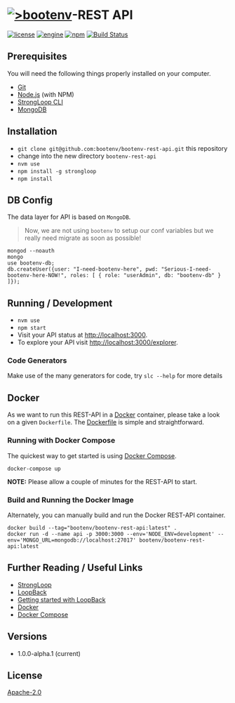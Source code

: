 # [![>bootenv](http://bootenv.com/img/logo-light-transparent-readme-files.png)](http://bootenv.com)-REST API

[![license](https://img.shields.io/badge/license-Apache_2.0-blue.svg)]()
[![engine](https://img.shields.io/badge/iojs-v2.1.0-yellow.svg)]()
[![npm](https://img.shields.io/npm/v/npm.svg)]()
[![Build Status](https://travis-ci.org/bootenv/bootenv-rest-api.svg?branch=master)](https://travis-ci.org/bootenv/bootenv-rest-api)

## Prerequisites

You will need the following things properly installed on your computer.

* [Git](http://git-scm.com/)
* [Node.js](http://nodejs.org/) (with NPM)
* [StrongLoop CLI](https://strongloop.com/)
* [MongoDB](https://www.mongodb.org/)

## Installation

* `git clone git@github.com:bootenv/bootenv-rest-api.git` this repository
* change into the new directory `bootenv-rest-api`
* `nvm use`
* `npm install -g strongloop`
* `npm install`

## DB Config

The data layer for API is based on `MongoDB`.

> Now, we are not using `bootenv` to setup our conf variables but we really need migrate as soon as possible!

```
mongod --noauth
mongo
use bootenv-db;
db.createUser({user: "I-need-bootenv-here", pwd: "Serious-I-need-bootenv-here-NOW!", roles: [ { role: "userAdmin", db: "bootenv-db" } ]});
```

## Running / Development

* `nvm use`
* `npm start`
* Visit your API status at [http://localhost:3000](http://localhost:3000).
* To explore your API visit [http://localhost:3000/explorer](http://localhost:3000/explorer).

### Code Generators

Make use of the many generators for code, try `slc --help` for more details

## Docker

As we want to run this REST-API in a [Docker](https://www.docker.com/) container, please take a look on a given `Dockerfile`. 
The [Dockerfile](Dockerfile) is simple and straightforward.

### Running with Docker Compose

The quickest way to get started is using [Docker Compose](https://docs.docker.com/compose/).

```
docker-compose up
```

__NOTE:__ Please allow a couple of minutes for the REST-API to start.

### Build and Running the Docker Image

Alternately, you can manually build and run the Docker REST-API container.

```
docker build --tag="bootenv/bootenv-rest-api:latest" .
docker run -d --name api -p 3000:3000 --env='NODE_ENV=development' --env='MONGO_URL=mongodb://localhost:27017' bootenv/bootenv-rest-api:latest
```

## Further Reading / Useful Links

* [StrongLoop](https://strongloop.com/)
* [LoopBack](http://docs.strongloop.com/display/public/LB/LoopBack)
* [Getting started with LoopBack](http://docs.strongloop.com/display/public/LB/Getting+started+with+LoopBack)
* [Docker](https://docs.docker.com/userguide/)
* [Docker Compose](https://docs.docker.com/compose/install/)

## Versions
 
 - 1.0.0-alpha.1 (current)

## License

[Apache-2.0](LICENSE)
